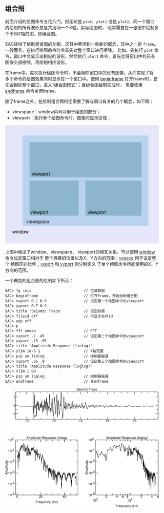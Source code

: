 ## 组合图

前面介绍的绘图命令五花八门，但无论是 `plot`、`plot1` 或是
`plot2`，同一个窗口内绘制的所有波形总是共用同一个X轴。实际绘图时，
经常需要在一张图中绘制多个不同X轴的图，即组合图。

SAC提供了绘制组合图的功能，这其中牵涉到一些新的概念，其中之一是
`frame`。一般而言，在执行绘图命令时会首先对整个窗口进行擦除。
比如，先执行 `plot` 命令，窗口中会显示出相应的波形，然后执行 `plot1`
命令，首先会将窗口中的已有图像全部擦除，再绘制相应波形。

在frame中，每次执行绘图命令时，不会擦除窗口中的已有图像，从而实现了将
多个命令的绘图效果同时显示在一个窗口中。使用
[beginframe](/commands/beginframe.md)
打开frame时，首先会擦除整个窗口，进入“组合图模式”；当组合图绘制完成时，
需要使用 [endframe](/commands/endframe.md) 命令关闭frame。

除了frame之外，在绘制组合图时还需要了解与窗口有关的几个概念，如下图：

-   viewspace：window内可以用于绘图的部分；
-   viewport：执行单个绘图命令时，图像的显示区域；

![window、viewspace和viewport](/figures/viewspace-viewport.png)

上图中给出了window、viewspace、
viewport的相互关系。可以使用 [window](/commands/window.md)
命令设定窗口相对于
整个屏幕的位置以及X、Y方向的范围；[vspace](/commands/vspace.md)
用于设定整个 绘图区的比例；[xvport](/commands/xvport.md) 和
[yvport](/commands/yvport.md) 则分别定义
了单个绘图命令所能使用的X、Y方向的范围。

一个典型的组合图的绘制如下所示：

``` {.bash}
SAC> fg seis                        // 生成数据
SAC> beginframe                     // 打开frame，开始绘制组合图
SAC> xvport 0.1 0.9                 // 设定第一个绘图命令的viewport
SAC> yvport 0.7 0.9
SAC> title 'Seismic Trace'          // 设定标题
SAC> fileid off                     // 不显示文件id
SAC> qdp off
SAC> p
SAC> fft wmean                      // FFT
SAC> xvport .1 .45                  // 设定第二个绘图命令的viewport
SAC> yvport .15 .55
SAC> title 'Amplitude Response (linlog)'
SAC> ylim 1e-5 1                    // Y轴范围
SAC> psp am linlog                  // 绘制振幅谱
SAC> xvport .55 .9                  // 设定第三个绘图命令的viewport
SAC> title 'Amplitude Response (loglog)'
SAC> xlim 1 60
SAC> psp am loglog                  // 绘制振幅谱
SAC> endframe                       // 关闭frame
```

![绘制组合图](/figures/composite-plot.png)
